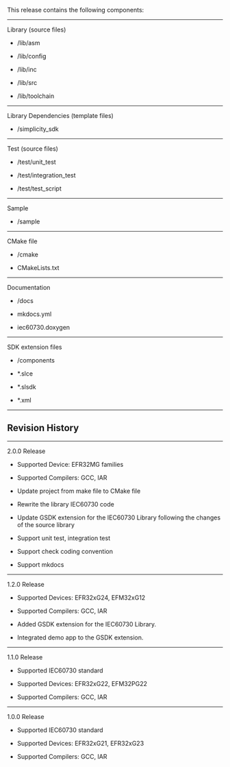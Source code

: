 

This release contains the following components:

   ----------------
   Library (source files)

   - <repo>/lib/asm

   - <repo>/lib/config

   - <repo>/lib/inc

   - <repo>/lib/src

   - <repo>/lib/toolchain

   ----------------
   Library Dependencies (template files)

   - <repo>/simplicity_sdk

   ----------------
   Test (source files)

   - <repo>/test/unit_test

   - <repo>/test/integration_test

   - <repo>/test/test_script

   ----------------
   Sample

   - <repo>/sample

   ----------------
   CMake file

   - <repo>/cmake

   - <repo>CMakeLists.txt

   ----------------
   Documentation

   - <repo>/docs

   - <repo>mkdocs.yml

   - <repo>iec60730.doxygen

   ----------------
   SDK extension files

   - <repo>/components

   - <repo>*.slce

   - <repo>*.slsdk

   - <repo>*.xml

   ----------------

## Revision History
   ----------------
   2.0.0 Release

   - Supported Device: EFR32MG families

   - Supported Compilers: GCC, IAR

   - Update project from make file to CMake file

   - Rewrite the library IEC60730 code

   - Update GSDK extension for the IEC60730 Library following the changes of the source library

   - Support unit test, integration test

   - Support check coding convention

   - Support mkdocs

   ----------------
   1.2.0 Release

   - Supported Devices: EFR32xG24, EFM32xG12

   - Supported Compilers: GCC, IAR

   - Added GSDK extension for the IEC60730 Library.

   - Integrated demo app to the GSDK extension.

   ----------------
   1.1.0 Release

   - Supported IEC60730 standard

   - Supported Devices: EFR32xG22, EFM32PG22

   - Supported Compilers: GCC, IAR

   ----------------
   1.0.0 Release

   - Supported IEC60730 standard

   - Supported Devices: EFR32xG21, EFR32xG23

   - Supported Compilers: GCC, IAR
